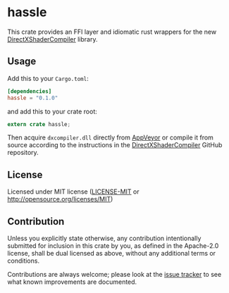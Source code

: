 hassle
========
This crate provides an FFI layer and idiomatic rust wrappers for the new [DirectXShaderCompiler](https://github.com/Microsoft/DirectXShaderCompiler) library.

## Usage

Add this to your `Cargo.toml`:

```toml
[dependencies]
hassle = "0.1.0"
```

and add this to your crate root:

```rust
extern crate hassle;
```

Then acquire `dxcompiler.dll` directly from [AppVeyor](https://ci.appveyor.com/project/antiagainst/directxshadercompiler/branch/master/artifacts) or compile it from source according to the instructions in the [DirectXShaderCompiler](https://github.com/Microsoft/DirectXShaderCompiler) GitHub repository.

## License

Licensed under MIT license ([LICENSE-MIT](LICENSE-MIT) or http://opensource.org/licenses/MIT)

## Contribution

Unless you explicitly state otherwise, any contribution intentionally submitted
for inclusion in this crate by you, as defined in the Apache-2.0 license, shall
be dual licensed as above, without any additional terms or conditions.

Contributions are always welcome; please look at the [issue tracker](https://github.com/Jasper-Bekkers/hassle-rs/issues) to see what known improvements are documented.
